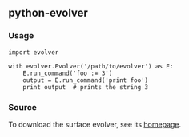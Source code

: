 ## python-evolver

### Usage
```
import evolver

with evolver.Evolver('/path/to/evolver') as E:
    E.run_command('foo := 3')
    output = E.run_command('print foo')
    print output  # prints the string 3
```

### Source

To download the surface evolver, see its
[homepage](http://facstaff.susqu.edu/brakke/evolver/evolver.html).
